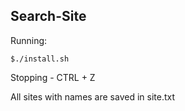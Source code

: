 ## Search-Site
Running:
```
$./install.sh
```

Stopping - CTRL + Z

All sites with names are saved in site.txt
